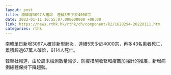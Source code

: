 ```yaml
---
layout: post
title: 南韓增3097人確診　連續5天少於4000宗
date: 2022-01-11 10:55:07.000000000 +08:00
link: https://news.rthk.hk/rthk/ch/component/k2/1628294-20220111.htm
categories: rthk
---
```


南韓單日新增3097人確診新型肺炎，連續5天少於4000宗，再多43名患者死亡，累積超過67萬人確診，6114人死亡。

韓聯社報道，由於周末檢測數量減少、防疫措施收緊和疫苗加強針的推廣，新增病例總體保持下降趨勢。
